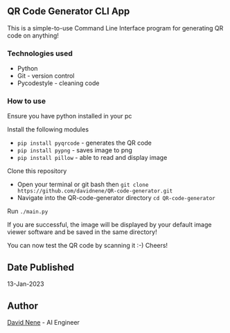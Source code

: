 ## QR Code Generator CLI App
This is a simple-to-use Command Line Interface program for generating QR code on anything!

### Technologies used
- Python
- Git - version control
- Pycodestyle - cleaning code

### How to use
Ensure you have python installed in your pc

Install the following modules
- `pip install pyqrcode` - generates the QR code
- `pip install pypng` - saves image to png
- `pip install pillow` - able to read and display image

Clone this repository
* Open your terminal or git bash then `git clone https://github.com/davidnene/QR-code-generator.git`
* Navigate into the QR-code-generator directory `cd QR-code-generator`

Run `./main.py`

If you are successful, the image will be displayed by your default image viewer software and be saved in the same directory!

You can now test the QR code by scanning it :-) Cheers!

## Date Published
13-Jan-2023

## Author
[David Nene](https://www.linkedin.com/in/david-nene-aaa231154) - AI Engineer
